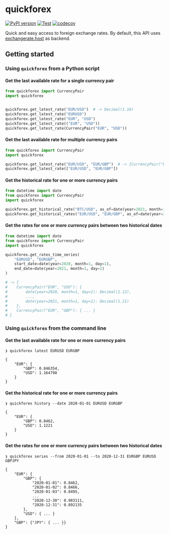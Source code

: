 # quickforex

[![PyPI version](https://badge.fury.io/py/quickforex.svg)](https://badge.fury.io/py/quickforex) [![Test](https://github.com/jean-edouard-boulanger/python-quickforex/actions/workflows/test.yml/badge.svg)](https://github.com/jean-edouard-boulanger/python-quickforex/actions/workflows/test.yml) [![codecov](https://codecov.io/gh/jean-edouard-boulanger/python-quickforex/branch/master/graph/badge.svg?token=E8LALNP22Z)](https://codecov.io/gh/jean-edouard-boulanger/python-quickforex)

Quick and easy access to foreign exchange rates. By default, this API uses 
[exchangerate.host](https://exchangerate.host/#/) as backend.

## Getting started

### Using `quickforex` from a Python script

#### Get the last available rate for a single currency pair

```python
from quickforex import CurrencyPair
import quickforex


quickforex.get_latest_rate("EUR/USD")  # -> Decimal(1.16)
quickforex.get_latest_rate("EURUSD")
quickforex.get_latest_rate("EUR", "USD")
quickforex.get_latest_rate(("EUR", "USD"))
quickforex.get_latest_rate(CurrencyPair("EUR", "USD"))
```

#### Get the last available rate for multiple currency pairs

```python
from quickforex import CurrencyPair
import quickforex

quickforex.get_latest_rate("EUR/USD", "EUR/GBP")  # -> {CurrencyPair("EUR", "USD"): Decimal(1.16), CurrencyPair("EUR", "GBP"): Decimal(0.84)}
quickforex.get_latest_rate(["EUR/USD", "EUR/GBP"])
```

#### Get the historical rate for one or more currency pairs

```python
from datetime import date
from quickforex import CurrencyPair
import quickforex

quickforex.get_historical_rate("BTC/USD", as_of=date(year=2021, month=1, day=1))  # -> Decimal(29388.20)
quickforex.get_historical_rates("EUR/USD", "EUR/GBP", as_of=date(year=2021, month=1, day=1))  # -> {CurrencyPair("EUR", "USD"): Decimal(1.21), CurrencyPair("EUR", "GBP"): Decimal(0.89)}
```

#### Get the rates for one or more currency pairs between two historical dates

```python
from datetime import date
from quickforex import CurrencyPair
import quickforex

quickforex.get_rates_time_series(
    "EURUSD", "EURGBP",
    start_date=date(year=2020, month=1, day=1),
    end_date=date(year=2021, month=1, day=1)
)

# -> {
#    CurrencyPair("EUR", "USD"): {
#        date(year=2020, month=1, day=1): Decimal(1.12), 
#        ..., 
#        date(year=2021, month=1, day=1): Decimal(1.21)
#    },
#    CurrencyPair("EUR", "GBP"): { ... }
# }
```

### Using `quickforex` from the command line

#### Get the last available rate for one or more currency pairs

```shell
❯ quickforex latest EURUSD EURGBP

{
    "EUR": {
        "GBP": 0.846354,
        "USD": 1.164798
    }
}
```

#### Get the historical rate for one or more currency pairs

```shell
❯ quickforex history --date 2020-01-01 EURUSD EURGBP

{
    "EUR": {
        "GBP": 0.8462,
        "USD": 1.1221
    }
}
```

#### Get the rates for one or more currency pairs between two historical dates

```shell
❯ quickforex series --from 2020-01-01 --to 2020-12-31 EURGBP EURUSD GBPJPY

{
    "EUR": {
        "GBP": {
            "2020-01-01": 0.8462,
            "2020-01-02": 0.8466,
            "2020-01-03": 0.8495,
            ...
            "2020-12-30": 0.903111,
            "2020-12-31": 0.892135
        },
        "USD": { ... }
    },
    "GBP": {"JPY": { ... }}
}

```
